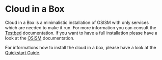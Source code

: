 # Cloud in a Box

Cloud in a Box is a minimalistic installation of OSISM with only services which are needed to make it run.
For more information you can consult the [Testbed](https://docs.osism.tech/testbed/index.html) documentation.
If you want to have a full installation please have a look at the [OSISM](https://docs.osism.tech/) documentation.

For informations how to install the cloud in a box, please have a look at the [Quickstart Guide](/doc/quickstart.md).
